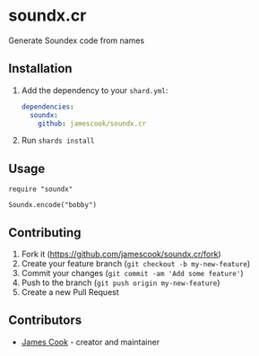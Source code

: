 # soundx.cr

Generate Soundex code from names

## Installation

1. Add the dependency to your `shard.yml`:

   ```yaml
   dependencies:
     soundx:
       github: jamescook/soundx.cr
   ```

2. Run `shards install`

## Usage

```crystal
require "soundx"

Soundx.encode("bobby")
```

## Contributing

1. Fork it (<https://github.com/jamescook/soundx.cr/fork>)
2. Create your feature branch (`git checkout -b my-new-feature`)
3. Commit your changes (`git commit -am 'Add some feature'`)
4. Push to the branch (`git push origin my-new-feature`)
5. Create a new Pull Request

## Contributors

- [James Cook](https://github.com/jamescook) - creator and maintainer
